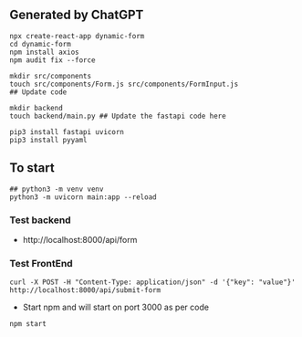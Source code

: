 ## Generated by ChatGPT

```
npx create-react-app dynamic-form
cd dynamic-form
npm install axios
npm audit fix --force

mkdir src/components
touch src/components/Form.js src/components/FormInput.js
## Update code

mkdir backend
touch backend/main.py ## Update the fastapi code here

pip3 install fastapi uvicorn
pip3 install pyyaml
```

## To start
```
## python3 -m venv venv
python3 -m uvicorn main:app --reload

```

### Test backend
- http://localhost:8000/api/form


### Test FrontEnd
```
curl -X POST -H "Content-Type: application/json" -d '{"key": "value"}' http://localhost:8000/api/submit-form
```
- Start npm and will start on port 3000 as per code
```
npm start
```
